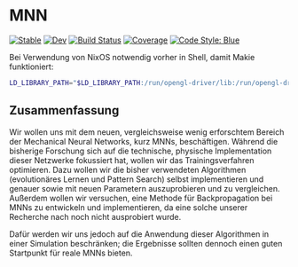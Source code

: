 # MNN

[![Stable](https://img.shields.io/badge/docs-stable-blue.svg)](https://alex.github.io/MNN.jl/stable/)
[![Dev](https://img.shields.io/badge/docs-dev-blue.svg)](https://alex.github.io/MNN.jl/dev/)
[![Build Status](https://github.com/alex/MNN.jl/actions/workflows/CI.yml/badge.svg?branch=main)](https://github.com/alex/MNN.jl/actions/workflows/CI.yml?query=branch%3Amain)
[![Coverage](https://codecov.io/gh/alex/MNN.jl/branch/main/graph/badge.svg)](https://codecov.io/gh/alex/MNN.jl)
[![Code Style: Blue](https://img.shields.io/badge/code%20style-blue-4495d1.svg)](https://github.com/invenia/BlueStyle)

Bei Verwendung von NixOS notwendig vorher in Shell, damit Makie funktioniert:

```bash
LD_LIBRARY_PATH="$LD_LIBRARY_PATH:/run/opengl-driver/lib:/run/opengl-driver-32/lib";
```

## Zusammenfassung

Wir wollen uns mit dem neuen, vergleichsweise wenig erforschtem Bereich der Mechanical Neural Networks, kurz MNNs, beschäftigen. Während die bisherige Forschung sich auf die technische, physische Implementation dieser Netzwerke fokussiert hat, wollen wir das Trainingsverfahren optimieren. Dazu wollen wir die bisher verwendeten Algorithmen (evolutionäres Lernen und Pattern Search) selbst implementieren und genauer sowie mit neuen Parametern auszuprobieren und zu vergleichen. Außerdem wollen wir versuchen, eine Methode für Backpropagation bei MNNs zu entwickeln und implementieren, da eine solche unserer Recherche nach noch nicht ausprobiert wurde.

Dafür werden wir uns jedoch auf die Anwendung dieser Algorithmen in einer Simulation beschränken; die Ergebnisse sollten dennoch einen guten Startpunkt für reale MNNs bieten.